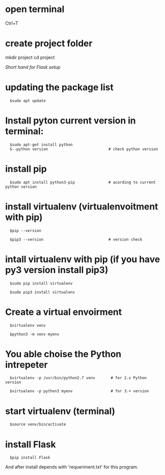 # open terminal

Ctrl+T


# create project folder

mkdir project
cd project

*Short hand for Flask setup*
# updating the package list

      $sudo apt update
      
# Install pyton current version  in terminal: 
      $sudo apt-get install python             
      $--python version                           # check python version
# install pip
      
      $sudo apt install python3-pip               # acording to current python version 

# install virtualenv (virtualenvoitment with pip)
      
      $pip --version
      
      $pip3 --version                             # version check


#  intall virtualenv with pip  (if you have py3 version install pip3)
      
      $sudo pip install virtualenv
      
      $sudo pip3 install virtualenv 
      
      
      
# Create a virtual envoirment
      
      $virtualenv venv
      
      $python3 -m venv myenv
      
# You able choise the Python intrepeter

      $virtualenv -p /usr/bin/python2.7 venv       # for 2.x Python version
      
      $virtualenv -p python3 myenv                 # for 3.+ version
      
  

# start virtualenv (terminal)

      $source venv/bin/activate

# install Flask

      $pip install Flask
      
And after install depends with 'requeriment.txt' for this program.
 



